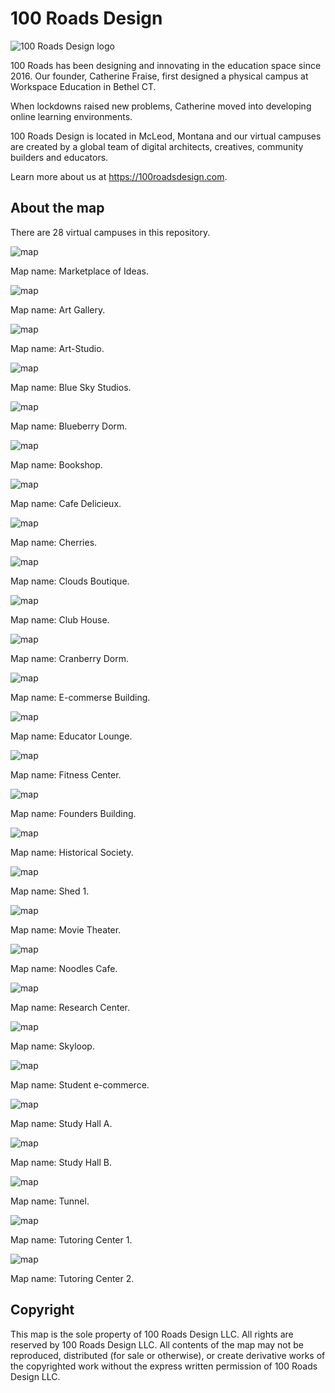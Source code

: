 # 100 Roads Design

![100 Roads Design logo](readme/100roadsdesign-logo.svg)

100 Roads has been designing and innovating in the education space since 2016. Our founder, Catherine Fraise, first designed a physical campus at Workspace Education in Bethel CT.

When lockdowns raised new problems, Catherine moved into developing online learning environments.

100 Roads Design is located in McLeod, Montana and our virtual campuses are created by a global team of digital architects, creatives, community builders and educators.

Learn more about us at https://100roadsdesign.com. 

## About the map

There are 28 virtual campuses in this repository.

![map](readme/marketplace-of-ideas-readme.png)

Map name: Marketplace of Ideas.

![map](readme/art-gallery-readme.png)

Map name: Art Gallery.

![map](readme/art-studio-readme.png)

Map name: Art-Studio.

![map](readme/blue-sky-studios-readme.png)

Map name: Blue Sky Studios.

![map](readme/blueberry-dorm-readme.png)

Map name: Blueberry Dorm.

![map](readme/bookshop-readme.png)

Map name: Bookshop.

![map](readme/cafe-delicieux-readme.png)

Map name: Cafe Delicieux.

![map](readme/cherries-readme.png)

Map name: Cherries.

![map](readme/clouds-boutique-readme.png)

Map name: Clouds Boutique.

![map](readme/club-house-readme.png)

Map name: Club House.

![map](readme/cranberry-dorm-readme.png)

Map name: Cranberry Dorm.

![map](readme/e-commerse-building-readme.png)

Map name: E-commerse Building.

![map](readme/educator-lounge-readme.png)

Map name: Educator Lounge.

![map](readme/fitness-center-readme.png)

Map name: Fitness Center.

![map](readme/founders-building-readme.png)

Map name: Founders Building.

![map](readme/historical-society-readme.png)

Map name: Historical Society.

![map](readme/shed-1-readme.png)

Map name: Shed 1.

![map](readme/movie-theater-readme.png)

Map name: Movie Theater.

![map](readme/noodles-cafe-readme.png)

Map name: Noodles Cafe.

![map](readme/research-center-readme.png)

Map name: Research Center.

![map](readme/skyloop-readme.png)

Map name: Skyloop.

![map](readme/student-e-commerce-readme.png)

Map name: Student e-commerce.

![map](readme/study-hall-a-readme.png)

Map name: Study Hall A.

![map](readme/study-hall-b-readme.png)

Map name: Study Hall B.

![map](readme/tunnel-readme.png)

Map name: Tunnel.

![map](readme/tutoring-center-1-readme.png)

Map name: Tutoring Center 1.

![map](readme/tutoring-center-2-readme.png)

Map name: Tutoring Center 2.
## Copyright

This map is the sole property of 100 Roads Design LLC. All rights are reserved by 100 Roads Design LLC. All contents of the map may not be reproduced, distributed (for sale or otherwise), or create derivative works of the copyrighted work without the express written permission of 100 Roads Design LLC.